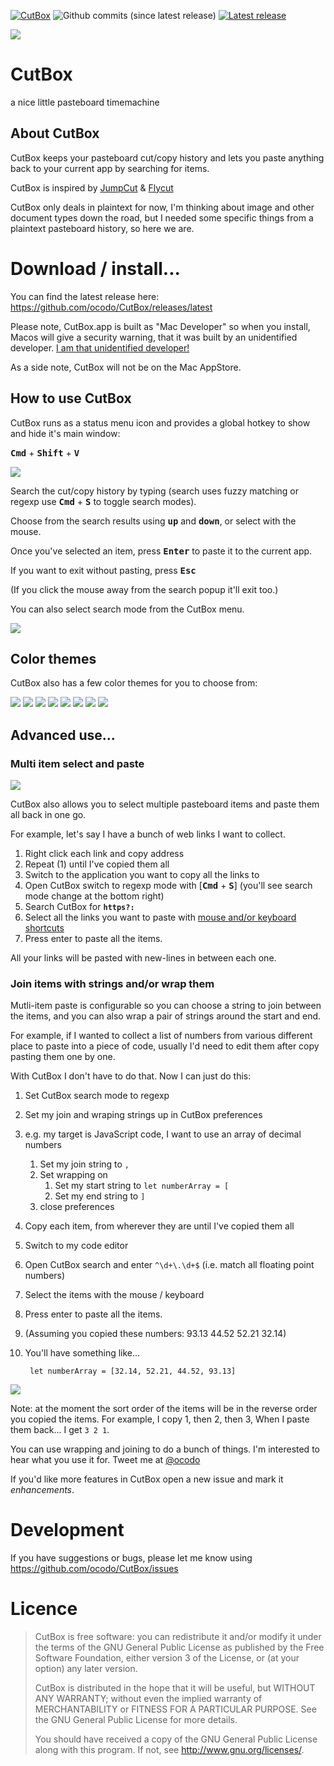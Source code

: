 [![CutBox](https://img.shields.io/github/release/ocodo/CutBox.svg)](https://github.com/ocodo/CutBox/releases/download/1.0.39/CutBox.dmg)
![Github commits (since latest release)](https://img.shields.io/github/commits-since/ocodo/CutBox/latest.svg)
[![Latest release](https://img.shields.io/github/downloads/ocodo/CutBox/latest/CutBox.dmg.svg)](https://github.com/ocodo/CutBox/releases/download/1.0.39/CutBox.dmg)

![](CutBox/CutBox/GraphicAssets/cutbox-icon-2-preview.png)

# CutBox

a nice little pasteboard timemachine

## About CutBox

CutBox keeps your pasteboard cut/copy history and lets you paste
anything back to your current app by searching for items.

CutBox is inspired by [JumpCut](https://github.com/snark/jumpcut) & [Flycut](https://github.com/TermiT/Flycut)

CutBox only deals in plaintext for now, I'm thinking about image and
other document types down the road, but I needed some specific things
from a plaintext pasteboard history, so here we are.

# Download / install...

You can find the latest release here: https://github.com/ocodo/CutBox/releases/latest

Please note, CutBox.app is built as "Mac Developer" so when you
install, Macos will give a security warning, that it was built
by an unidentified developer.  [I am that unidentified developer!](https://github.com/jasonm23)

As a side note, CutBox will not be on the Mac AppStore.

## How to use CutBox

CutBox runs as a status menu icon and provides a global hotkey
to show and hide it's main window:

<kbd>**Cmd**</kbd> + <kbd>**Shift**</kbd> + <kbd>**V**</kbd>

![](CutBox/CutBox/GraphicAssets/cutbox-search.gif)

Search the cut/copy history by typing (search uses fuzzy matching or
regexp use <kbd>**Cmd**</kbd> + <kbd>**S**</kbd> to toggle search
modes).

Choose from the search results using <kbd>**up**</kbd> and
<kbd>**down**</kbd>, or select with the mouse.

Once you've selected an item, press <kbd>**Enter**</kbd> to paste it
to the current app.

If you want to exit without pasting, press <kbd>**Esc**</kbd>

(If you click the mouse away from the search popup it'll exit too.)

You can also select search mode from the CutBox menu.

![](CutBox/CutBox/GraphicAssets/cutbox-search-mode.gif)

## Color themes

CutBox also has a few color themes for you to choose from:

[![](CutBox/CutBox/GraphicAssets/themes/darkness_thumb.png)](CutBox/CutBox/GraphicAssets/themes/darkness.png)
[![](CutBox/CutBox/GraphicAssets/themes/skylight_thumb.png)](CutBox/CutBox/GraphicAssets/themes/skylight.png)
[![](CutBox/CutBox/GraphicAssets/themes/sandy-beach_thumb.png)](CutBox/CutBox/GraphicAssets/themes/sandy-beach.png)
[![](CutBox/CutBox/GraphicAssets/themes/darktooth_thumb.png)](CutBox/CutBox/GraphicAssets/themes/darktooth.png)
[![](CutBox/CutBox/GraphicAssets/themes/creamsody_thumb.png)](CutBox/CutBox/GraphicAssets/themes/creamsody.png)
[![](CutBox/CutBox/GraphicAssets/themes/purplehaze_thumb.png)](CutBox/CutBox/GraphicAssets/themes/purplehaze.png)
[![](CutBox/CutBox/GraphicAssets/themes/verdant_thumb.png)](CutBox/CutBox/GraphicAssets/themes/verdant.png)
[![](CutBox/CutBox/GraphicAssets/themes/amber-cathode_thumb.png)](CutBox/CutBox/GraphicAssets/themes/amber-cathode.png)

## Advanced use...

### Multi item select and paste

![](CutBox/CutBox/GraphicAssets/cutbox-wrap-preferences.gif)

CutBox also allows you to select multiple pasteboard items and paste
them all back in one go.

For example, let's say I have a bunch of web links I want to collect.

1. Right click each link and copy address
1. Repeat (1) until I've copied them all
1. Switch to the application you want to copy all the links to
1. Open CutBox switch to regexp mode with [<kbd>**Cmd**</kbd> + <kbd>**S**</kbd>] (you'll see search mode change at the bottom right)
1. Search CutBox for **`https?:`**
1. Select all the links you want to paste with [mouse and/or keyboard shortcuts](https://support.apple.com/kb/PH25306)
1. Press enter to paste all the items.

All your links will be pasted with new-lines in between each one.

### Join items with strings and/or wrap them

Mutli-item paste is configurable so you can choose a string to join
between the items, and you can also wrap a pair of strings around the
start and end.

For example, if I wanted to collect a list of numbers from various different place to paste into a piece of code, usually I'd need to edit them after copy pasting them one by one.

With CutBox I don't have to do that.  Now I can just do this:

1. Set CutBox search mode to regexp
1. Set my join and wraping strings up in CutBox preferences
1. e.g. my target is JavaScript code, I want to use an array of decimal numbers
    1. Set my join string to `, `
    1. Set wrapping on
        1. Set my start string to `let numberArray = [`
        1. Set my end string to `]`
    1. close preferences
1. Copy each item, from wherever they are until I've copied them all
1. Switch to my code editor
1. Open CutBox search and enter `^\d+\.\d+$` (i.e. match all floating point numbers)
1. Select the items with the mouse / keyboard
1. Press enter to paste all the items.
1. (Assuming you copied these numbers: 93.13 44.52 52.21 32.14)
1. You'll have something like...

        let numberArray = [32.14, 52.21, 44.52, 93.13]

![](CutBox/CutBox/GraphicAssets/cutbox-multiple.gif)

Note: at the moment the sort order of the items will be in the reverse order you copied the items.  For example, I copy 1, then 2, then 3, When I paste them back... I get `3 2 1`.

You can use wrapping and joining to do a bunch of things.  I'm interested to hear what you use it for. Tweet me at [@ocodo](https://twitter.com/ocodo)

If you'd like more features in CutBox open a new issue and mark it _enhancements_.

# Development

If you have suggestions or bugs, please let me know using https://github.com/ocodo/CutBox/issues

# Licence

> CutBox is free software: you can redistribute it and/or modify
> it under the terms of the GNU General Public License as published by
> the Free Software Foundation, either version 3 of the License, or
> (at your option) any later version.
>
> CutBox is distributed in the hope that it will be useful,
> but WITHOUT ANY WARRANTY; without even the implied warranty of
> MERCHANTABILITY or FITNESS FOR A PARTICULAR PURPOSE.  See the
> GNU General Public License for more details.
>
> You should have received a copy of the GNU General Public License
> along with this program.  If not, see <http://www.gnu.org/licenses/>.
